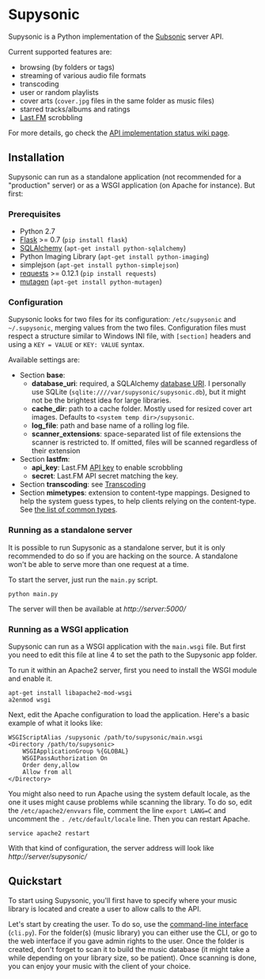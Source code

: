 Supysonic
=========

Supysonic is a Python implementation of the [Subsonic](http://www.subsonic.org/) server API.

Current supported features are:
* browsing (by folders or tags)
* streaming of various audio file formats
* transcoding
* user or random playlists
* cover arts (`cover.jpg` files in the same folder as music files)
* starred tracks/albums and ratings
* [Last.FM](http://www.last.fm/) scrobbling

For more details, go check the [API implementation status wiki page](https://github.com/spl0k/supysonic/wiki/API-implementation-status).

Installation
------------

Supysonic can run as a standalone application (not recommended for a "production" server)
or as a WSGI application (on Apache for instance). But first:

### Prerequisites

* Python 2.7
* [Flask](http://flask.pocoo.org/) >= 0.7 (`pip install flask`)
* [SQLAlchemy](http://www.sqlalchemy.org/) (`apt-get install python-sqlalchemy`)
* Python Imaging Library (`apt-get install python-imaging`)
* simplejson (`apt-get install python-simplejson`)
* [requests](http://docs.python-requests.org/) >= 0.12.1 (`pip install requests`)
* [mutagen](https://code.google.com/p/mutagen/) (`apt-get install python-mutagen`)

### Configuration

Supysonic looks for two files for its configuration: `/etc/supysonic` and `~/.supysonic`, merging values from the two files.
Configuration files must respect a structure similar to Windows INI file, with `[section]` headers and using a `KEY = VALUE`
or `KEY: VALUE` syntax.

Available settings are:
* Section **base**:
  * **database_uri**: required, a SQLAlchemy [database URI](http://docs.sqlalchemy.org/en/rel_0_8/core/engines.html#database-urls).
    I personally use SQLite (`sqlite:////var/supysonic/supysonic.db`), but it might not be the brightest idea for large libraries.
  * **cache_dir**: path to a cache folder. Mostly used for resized cover art images. Defaults to `<system temp dir>/supysonic`.
  * **log_file**: path and base name of a rolling log file.
  * **scanner_extensions**: space-separated list of file extensions the scanner is restricted to. If omitted, files will be scanned
    regardless of their extension
* Section **lastfm**:
  * **api_key**: Last.FM [API key](http://www.last.fm/api/accounts) to enable scrobbling
  * **secret**: Last.FM API secret matching the key.
* Section **transcoding**: see [Transcoding](https://github.com/spl0k/supysonic/wiki/Transcoding)
* Section **mimetypes**: extension to content-type mappings. Designed to help the system guess types, to help clients relying on
  the content-type. See [the list of common types](https://en.wikipedia.org/wiki/Internet_media_type#List_of_common_media_types).

### Running as a standalone server

It is possible to run Supysonic as a standalone server, but it is only recommended to do so if you are
hacking on the source. A standalone won't be able to serve more than one request at a time.

To start the server, just run the `main.py` script.

	python main.py

The server will then be available at *http://server:5000/*

### Running as a WSGI application

Supysonic can run as a WSGI application with the `main.wsgi` file. But first you need to edit this
file at line 4 to set the path to the Supysonic app folder.

To run it within an Apache2 server, first you need to install the WSGI module and enable it.

	apt-get install libapache2-mod-wsgi
	a2enmod wsgi

Next, edit the Apache configuration to load the application. Here's a basic example of what it looks like:

	WSGIScriptAlias /supysonic /path/to/supysonic/main.wsgi
	<Directory /path/to/supysonic>
		WSGIApplicationGroup %{GLOBAL}
		WSGIPassAuthorization On
		Order deny,allow
		Allow from all
	</Directory>

You might also need to run Apache using the system default locale, as the one it uses might cause problems while
scanning the library. To do so, edit the `/etc/apache2/envvars` file, comment the line `export LANG=C` and
uncomment the `. /etc/default/locale` line. Then you can restart Apache.

	service apache2 restart

With that kind of configuration, the server address will look like *http://server/supysonic/*

Quickstart
----------

To start using Supysonic, you'll first have to specify where your music library is located and create a user
to allow calls to the API.

Let's start by creating the user. To do so, use the
[command-line interface](https://github.com/spl0k/supysonic/wiki/Command-Line-Interface) (`cli.py`).
For the folder(s) (music library) you can either use the CLI, or go to the web interface if you gave admin
rights to the user. Once the folder is created, don't forget to scan it to build the music database (it might
take a while depending on your library size, so be patient). Once scanning is done, you can enjoy your music
with the client of your choice.

